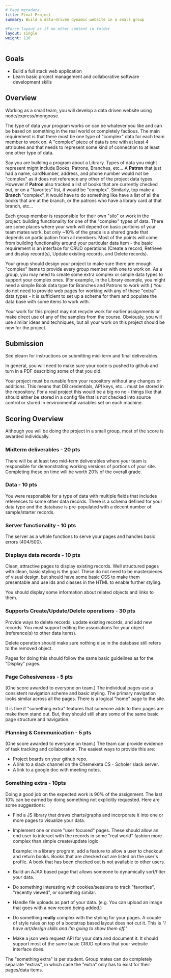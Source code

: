 ```yaml
---
# Page metadata.
title: Final Project
summary: Build a data-driven dynamic website in a small group 

#Force layout as if no other content in folder
layout: single
weight: 110
---
```


## Goals

* Build a full stack web application
* Learn basic project management and collaborative software development skills

## Overview

Working as a small team, you will develop a data driven website using
node/express/mongoose.

The type of data your program works on can be whatever you like and can be based
on something in the real world or completely factious. The main requirement is that
there must be one type of "complex" data for each team member to work on. A "complex"
piece of data is one with at least 4 attributes and that needs to represent some
kind of connection to at least one other type of data.

Say you are building a program about a Library. Types of data you might represent might
include Books, Patrons, Branches, etc... A **Patron** that just had a
name, cardNumber, address, and phone number would not be "complex" as it does not
reference any other of the project data types. However if **Patron** also tracked
a list of books that are currently checked out, or on a "favorites" list, it would
be "complex". Similarly, top make a **Branch** "complex", it would have to do something
like have a list of all the books that are at the branch, or the patrons who
have a library card at that branch, etc...

Each group member is responsible for their own "silo" or work in the project:
building functionality for one of the "complex" types of data. There are some places where
your work will depend on basic portions of your team mates work, but only ~10%
of the grade is a shared grade that depends on participation from all members. Most of
the points will come from building functionality around your particular data item - 
the basic requirement is an interface for CRUD operations (Create a record, Retrieve
and display record(s), Update existing records, and Delete records).

Your group should design your project to make sure there are enough "complex" items
to provide every group member with one to work on. As a group, you may need to create
some extra complex or simple data types to support your complex ones. (For example, in
the Library example, you might need a simple Book data type for Branches and Patrons
to work with.) You do not need to provide web pages for working with any of these
"extra" data types - it is sufficient to set up a schema for them and populate
the data base with some items to work with.

Your work for this project may not recycle work for earlier assignments or make direct
use of any of the samples from the course. Obviously, you will use similar ideas and
techniques, but all your work on this project should be new for the project.

## Submission

See elearn for instructions on submitting mid-term and final deliverables.

In general, you will need to make sure your code is pushed to github and turn in
a PDF describing some of that you did.

Your project must be runable from your repository without any changes or
additions. This means that DB credentials, API keys, etc... must be stored
in the repository. For a real project this would be a big no no - things like
that should either be stored in a config file that is not checked into source
control or stored in environmental variables set on each machine.

## Scoring Overview

Although you will be doing the project in a small group, most of the score
is awarded individually.

### Midterm deliverables - 20 pts

There will be at least two mid-term deliverables where your team is responsible for
demonstrating working versions of portions of your site. Completing these on time
will be worth 20% of the overall grade.

### Data - 10 pts

You were responsible for a type of data with multiple fields that includes references
to some other data records. There is a schema defined for your data type and the
database is pre-populated with a decent number of sample/starter records.

### Server functionality - 10 pts

The server as a whole functions to serve your pages and handles basic errors (404/500).

### Displays data records - 10 pts

Clean, attractive pages to display existing records. Well structured pages with
clean, basic styling is the goal. These do not need to be masterpieces of visual
design, but should have some basic CSS to make them presentable and use ids and classes
in the HTML to enable further styling.

You should display some information about related objects and links to them.

### Supports Create/Update/Delete operations - 30 pts

Provide ways to delete records, update existing records, and add new records. You must
support editing the associations for your object (reference(s) to other data items).

Delete operation should make sure nothing else in the database still refers to the removed
object.

Pages for doing this should follow the same basic guidelines as for the "Display" pages.

### Page Cohesiveness - 5 pts

(One score awarded to everyone on team.) The individual pages use a consistent
navigation scheme and basic styling. The primary  navigation looks similar across all the pages.
There is a logical "home" page to the site.  

It is fine if "something extra" features that someone adds to their pages are
make them stand out. But, they should still share some of the same basic page structure
and navigation.

### Planning & Communication - 5 pts

(One score awarded to everyone on team.) The team can provide evidence of task tracking
and collaboration. The easiest ways to provide this are:

* Project boards on your github repo.
* A link to a slack channel on the Chemeketa CS - Scholer slack server.
* A link to a google doc with meeting notes.

### Something extra - 10pts

Doing a good job on the expected work is 90% of the assignment. The last 10% can
be earned by doing something not explicitly requested. Here are some suggestions:

* Find a JS library that draws charts/graphs and incorporate it into one or
more pages to visualize your data.
* Implement one or more "user focused" pages. These should allow an end user
to interact with the records in some "real world" fashion more complex than simple
create/update logic.

    Example: in a library
    program, add a feature to allow a user to checkout and return books. Books that are
    checked out are listed on the user's profile. A book that has been checked out is not
    available to other users.
* Build an AJAX based page that allows someone to dynamically sort/filter
your data.
* Do something interesting with cookies/sessions to track "favorites",
"recently viewed", or something similar.
* Handle file uploads as part of your data. (e.g. You can upload an image
that goes with a new record being added.)
* Do something **really** complex with the styling for your pages. 
A couple of style rules on top of a bootstrap based layout does not cut it. 
This is *"I have art/design skills and I'm going to show them off."*
* Make a json web request API for your data and document it. It should support
most of the same basic CRUD options that your website interface does.

The "something extra" is per student. Group mates can do completely separate
"extras", in which case the "extra" only has to exist for their pages/data items.
